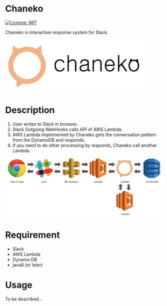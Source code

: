 Chaneko
==========
[![License: MIT](https://img.shields.io/badge/License-MIT-yellow.svg)](https://opensource.org/licenses/MIT)

Chaneko is interactive response system for Slack.

![chaneko](https://github.com/7tsuno/chaneko/blob/image/src/main/resources/image/chanekoLogo.png?raw=true)

Description
==========

1. User writes to Slack in browser.
1. Slack Outgoing WebHooks calls API of AWS Lambda.
1. AWS Lambda implemented by Chaneko gets the conversation pattern from the DynamoDB and responds.
1. If you need to do other processing by responds, Chaneko call another Lambda.

![flow](https://github.com/7tsuno/chaneko/blob/image/src/main/resources/image/chanekoFlow.png?raw=true)

Requirement
==========

* Slack
* AWS Lambda
* Dynamo DB
* java8 (or later)

Usage
==========
To be described...
